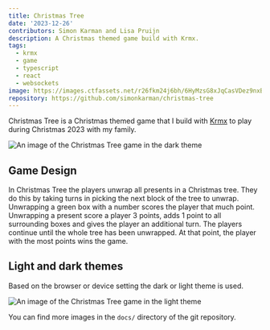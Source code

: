 ```yaml
---
title: Christmas Tree
date: '2023-12-26'
contributors: Simon Karman and Lisa Pruijn
description: A Christmas themed game build with Krmx.
tags:
  - krmx
  - game
  - typescript
  - react
  - websockets
image: https://images.ctfassets.net/r26fkm24j6bh/6HyMzsG8xJqCasVDez9nxB/31b49bb3b9f9d2bfef853f16bba75c27/game-dark.png
repository: https://github.com/simonkarman/christmas-tree
---
```


Christmas Tree is a Christmas themed game that I build with [Krmx](https://simonkarman.github.io/krmx) to play during Christmas 2023 with my family.

![An image of the Christmas Tree game in the dark theme](//images.ctfassets.net/r26fkm24j6bh/6HyMzsG8xJqCasVDez9nxB/31b49bb3b9f9d2bfef853f16bba75c27/game-dark.png)

## Game Design
In Christmas Tree the players unwrap all presents in a Christmas tree. They do this by taking turns in picking the next block of the tree to unwrap. Unwrapping a green box with a number scores the player that much point. Unwrapping a present score a player 3 points, adds 1 point to all surrounding boxes and gives the player an additional turn. The players continue until the whole tree has been unwrapped. At that point, the player with the most points wins the game.

## Light and dark themes
Based on the browser or device setting the dark or light theme is used.

![An image of the Christmas Tree game in the light theme](//images.ctfassets.net/r26fkm24j6bh/1oGjcZCpJzqO2XsYHKl0GU/eff4a64a6acd69a4ce4835ff7dfaaf12/game.png)

You can find more images in the `docs/` directory of the git repository.